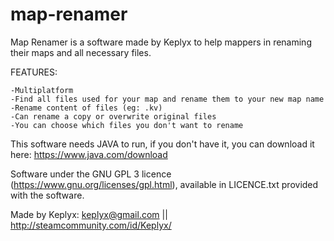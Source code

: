 # map-renamer
Map Renamer is a software made by Keplyx to help mappers in renaming their maps and all necessary files.


FEATURES:

    -Multiplatform
    -Find all files used for your map and rename them to your new map name
    -Rename content of files (eg: .kv)
    -Can rename a copy or overwrite original files
    -You can choose which files you don't want to rename


This software needs JAVA to run, if you don't have it, you can download it here: 
https://www.java.com/download


Software under the GNU GPL 3 licence (https://www.gnu.org/licenses/gpl.html), available in LICENCE.txt provided with the software.


Made by Keplyx: keplyx@gmail.com  ||  http://steamcommunity.com/id/Keplyx/
